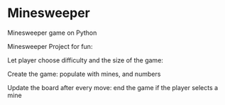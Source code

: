 # Minesweeper
Minesweeper game on Python

Minesweeper Project for fun:

Let player choose difficulty and the size of the game:

Create the game:
  populate with mines, and numbers
  
Update the board after every move:
  end the game if the player selects a mine
